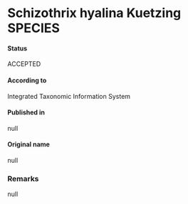 Schizothrix hyalina Kuetzing SPECIES
=======

#### Status
ACCEPTED

#### According to
Integrated Taxonomic Information System

#### Published in
null

#### Original name
null

### Remarks
null